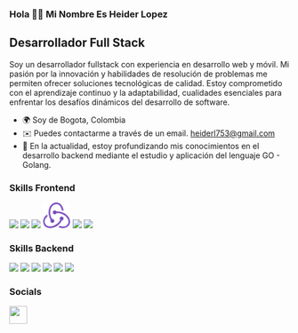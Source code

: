 ### Hola 👋🏻 Mi Nombre Es Heider Lopez
 
Desarrollador Full Stack 
-----------------------------
Soy un desarrollador fullstack con experiencia en desarrollo web y móvil. Mi pasión por la innovación y habilidades de resolución de problemas me permiten ofrecer soluciones tecnológicas de calidad. Estoy comprometido con el aprendizaje continuo y la adaptabilidad, cualidades esenciales para enfrentar los desafíos dinámicos del desarrollo de software.

*   🌍  Soy de Bogota, Colombia
*   ✉️  Puedes contactarme a través de un email. [heiderl753@gmail.com](mailto:heiderl753@gmail.com)
*   🌱  En la actualidad, estoy profundizando mis conocimientos en el desarrollo backend mediante el estudio y aplicación del lenguaje GO - Golang.

### Skills Frontend
<p align="left">
 <a href="https://developer.mozilla.org/en-US/docs/Web/JavaScript" target="_blank" rel="noreferrer"><img src ="http://3con14.biz/code/_data/js/intro/js-logo.png" width="50" /></a>
 <a href="https://www.typescriptlang.org/" target="_blank" rel="noreferrer"><img src="https://raw.githubusercontent.com/remojansen/logo.ts/master/ts.jpg" width="50" /></a>
 <a href="https://reactjs.org/" target="_blank" rel="noreferrer"><img src="https://raw.githubusercontent.com/danielcranney/readme-generator/main/public/icons/skills/react-colored.svg" width="50" /></a>
 <a href="http://redux.js.org" target="_blank" rel="noreferrer"><img src="https://github.com/MarioTerron/logo-images/blob/master/logos/redux.png" width="50" /></a>
 <a href="https://developer.mozilla.org/en-US/docs/Glossary/HTML5" target="_blank" rel="noreferrer"><img src="https://raw.githubusercontent.com/danielcranney/readme-generator/main/public/icons/skills/css3-colored.svg" width="50" /></a>
 <a href="https://www.w3.org/TR/CSS/#css" target="_blank" rel="noreferrer"><img src="https://raw.githubusercontent.com/danielcranney/readme-generator/main/public/icons/skills/html5-colored.svg" width="50" /></a>
</p>


### Skills Backend
<p align="lefts">
 <a href="https://go.dev/" target="_blank" rel="noreferrer"><img src="https://go.dev/blog/go-brand/Go-Logo/PNG/Go-Logo_Aqua.png" width="50" /></a>
 <a href="https://docs.gofiber.io/" target="_blank" rel="noreferrer"><img src="https://docs.gofiber.io/img/logo-dark.svg" width="50" /></a>
 <a href="https://nodejs.org/en/" target="_blank" rel="noreferrer"><img src="https://raw.githubusercontent.com/danielcranney/readme-generator/main/public/icons/skills/nodejs-colored.svg" width="50" /></a>
 <a href="http://expressjs.com/" target="_blank" rel="noreferrer"><img src="https://raw.githubusercontent.com/danielcranney/readme-generator/main/public/icons/skills/express-colored.svg" width="50" /></a>
 <a href="https://www.postgresql.org/" target="_blank" rel="noreferrer"><img src="https://github.com/jalbertsr/logo-badge-images/blob/master/img/rsz_postgresql.png" width="50" /></a>
 <a href="https://www.mongodb.com/docs/" target="_blank" rel="noreferrer"><img src="https://cdn.worldvectorlogo.com/logos/mongodb-icon-2.svg" width="50" /></a>
</p>

### Socials
<p align="left"> 
<a href="https://www.linkedin.com/in/heider-lopez-b71a09217/" target="_blank" rel="noreferrer"><img src="https://raw.githubusercontent.com/danielcranney/readme-generator/main/public/icons/socials/linkedin.svg" width="32" height="32" /></a>
